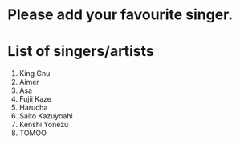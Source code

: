 # Please add your favourite singer.

# List of singers/artists
1. King Gnu
2. Aimer
3. Asa
4. Fujii Kaze
5. Harucha
6. Saito Kazuyoahi
7. Kenshi Yonezu
8. TOMOO
